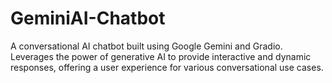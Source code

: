 # GeminiAI-Chatbot
A conversational AI chatbot built using Google Gemini and Gradio. Leverages the power of generative AI to provide interactive and dynamic responses, offering a user experience for various conversational use cases.
